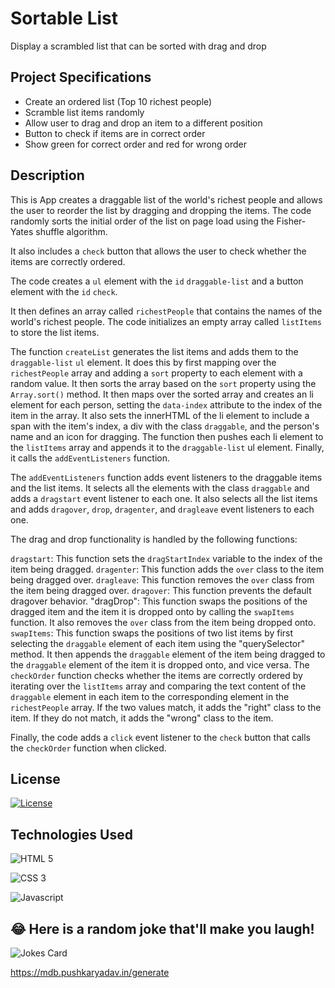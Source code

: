 # Sortable List

Display a scrambled list that can be sorted with drag and drop

## Project Specifications

- Create an ordered list (Top 10 richest people)
- Scramble list items randomly
- Allow user to drag and drop an item to a different position
- Button to check if items are in correct order
- Show green for correct order and red for wrong order

## Description

This is App creates a draggable list of the world's richest people and allows the user to reorder the list by dragging and dropping the items. The code randomly sorts the initial order of the list on page load using the Fisher-Yates shuffle algorithm.

It also includes a `check` button that allows the user to check whether the items are correctly ordered.

The code creates a `ul` element with the `id` `draggable-list` and a button element with the `id` `check`.

It then defines an array called `richestPeople` that contains the names of the world's richest people. The code initializes an empty array called `listItems` to store the list items.

The function `createList` generates the list items and adds them to the `draggable-list` `ul` element. It does this by first mapping over the `richestPeople` array and adding a `sort` property to each element with a random value. It then sorts the array based on the `sort` property using the `Array.sort()` method. It then maps over the sorted array and creates an li element for each person, setting the `data-index` attribute to the index of the item in the array. It also sets the innerHTML of the li element to include a span with the item's index, a div with the class `draggable`, and the person's name and an icon for dragging. The function then pushes each li element to the `listItems` array and appends it to the `draggable-list` ul element. Finally, it calls the `addEventListeners` function.

The `addEventListeners` function adds event listeners to the draggable items and the list items. It selects all the elements with the class `draggable` and adds a `dragstart` event listener to each one. It also selects all the list items and adds `dragover`, `drop`, `dragenter`, and `dragleave` event listeners to each one.

The drag and drop functionality is handled by the following functions:

`dragstart`: This function sets the `dragStartIndex` variable to the index of the item being dragged.
`dragenter`: This function adds the `over` class to the item being dragged over.
`dragleave`: This function removes the `over` class from the item being dragged over.
`dragover`: This function prevents the default dragover behavior.
"dragDrop": This function swaps the positions of the dragged item and the item it is dropped onto by calling the `swapItems` function. It also removes the `over` class from the item being dropped onto.
`swapItems`: This function swaps the positions of two list items by first selecting the `draggable` element of each item using the "querySelector" method. It then appends the `draggable` element of the item being dragged to the `draggable` element of the item it is dropped onto, and vice versa.
The `checkOrder` function checks whether the items are correctly ordered by iterating over the `listItems` array and comparing the text content of the `draggable` element in each item to the corresponding element in the `richestPeople` array. If the two values match, it adds the "right" class to the item. If they do not match, it adds the "wrong" class to the item.

Finally, the code adds a `click` event listener to the `check` button that calls the `checkOrder` function when clicked.

## License

[![License](https://img.shields.io/badge/License-Apache_2.0-blue.svg)](https://opensource.org/licenses/Apache-2.0)

## Technologies Used

![HTML 5](https://img.shields.io/badge/HTML5-E34F26?style=for-the-badge&logo=html5&logoColor=white)

![CSS 3](https://img.shields.io/badge/CSS3-1572B6?style=for-the-badge&logo=css3&logoColor=white)

![Javascript](https://img.shields.io/badge/JavaScript-F7DF1E?style=for-the-badge&logo=javascript&logoColor=black)

## 😂 Here is a random joke that'll make you laugh!

![Jokes Card](https://readme-jokes.vercel.app/api)

https://mdb.pushkaryadav.in/generate
